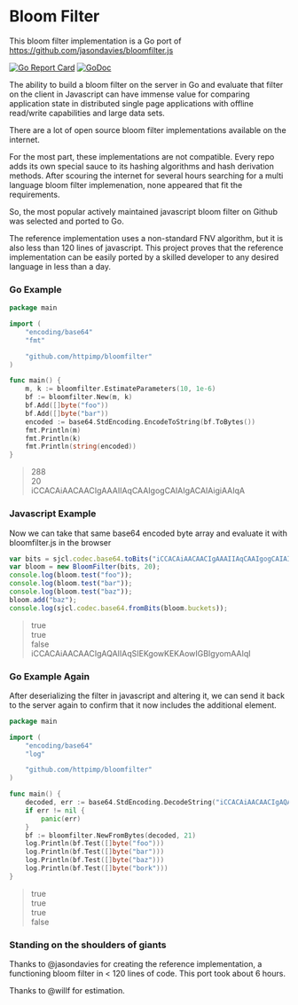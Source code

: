 Bloom Filter
============

This bloom filter implementation is a Go port of https://github.com/jasondavies/bloomfilter.js

[![Go Report Card](https://goreportcard.com/badge/github.com/httpimp/bloomfilter?1)](https://goreportcard.com/report/github.com/httpimp/bloomfilter)
[![GoDoc](https://godoc.org/github.com/httpimp/bloomfilter?status.svg)](https://godoc.org/github.com/httpimp/bloomfilter)

The ability to build a bloom filter on the server in Go and evaluate that filter on the client in
Javascript can have immense value for comparing application state in distributed single page
applications with offline read/write capabilities and large data sets.

There are a lot of open source bloom filter implementations available on the internet.

For the most part, these implementations are not compatible. Every repo adds its own special
sauce to its hashing algorithms and hash derivation methods. After scouring the internet for several
hours searching for a multi language bloom filter implemenation, none appeared that fit the
requirements.

So, the most popular actively maintained javascript bloom filter on Github was selected and ported
to Go.

The reference implementation uses a non-standard FNV algorithm, but it is also less than 120 lines
of javascript. This project proves that the reference implementation can be easily ported by a
skilled developer to any desired language in less than a day.

### Go Example

```go
package main

import (
	"encoding/base64"
	"fmt"

	"github.com/httpimp/bloomfilter"
)

func main() {
	m, k := bloomfilter.EstimateParameters(10, 1e-6)
	bf := bloomfilter.New(m, k)
	bf.Add([]byte("foo"))
	bf.Add([]byte("bar"))
	encoded := base64.StdEncoding.EncodeToString(bf.ToBytes())
	fmt.Println(m)
	fmt.Println(k)
	fmt.Println(string(encoded))
}

```

> 288  
> 20  
> iCCACAiAACAACIgAAAIIAqCAAIgogCAIAIgACAIAigiAAIqA

### Javascript Example

Now we can take that same base64 encoded byte array and evaluate it with bloomfilter.js in the
browser

```js
var bits = sjcl.codec.base64.toBits("iCCACAiAACAACIgAAAIIAqCAAIgogCAIAIgACAIAigiAAIqA");
var bloom = new BloomFilter(bits, 20);
console.log(bloom.test("foo"));
console.log(bloom.test("bar"));
console.log(bloom.test("baz"));
bloom.add("baz");
console.log(sjcl.codec.base64.fromBits(bloom.buckets));
```

> true  
> true  
> false  
> iCCACAiAACAACIgAQAIIAqSIEKgowKEKAowIGBIgyomAAIqI

### Go Example Again

After deserializing the filter in javascript and altering it, we can send it back to the server
again to confirm that it now includes the additional element.

```go
package main

import (
	"encoding/base64"
	"log"

	"github.com/httpimp/bloomfilter"
)

func main() {
	decoded, err := base64.StdEncoding.DecodeString("iCCACAiAACAACIgAQAIIAqSIEKgowKEKAowIGBIgyomAAIqI")
	if err != nil {
		panic(err)
	}
	bf := bloomfilter.NewFromBytes(decoded, 21)
	log.Println(bf.Test([]byte("foo")))
	log.Println(bf.Test([]byte("bar")))
	log.Println(bf.Test([]byte("baz")))
	log.Println(bf.Test([]byte("bork")))
}

```

> true  
> true  
> true  
> false

### Standing on the shoulders of giants

Thanks to @jasondavies for creating the reference implementation, a functioning bloom filter
in < 120 lines of code. This port took about 6 hours.

Thanks to @willf for estimation.
